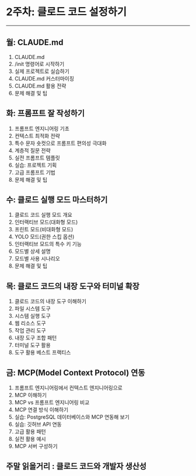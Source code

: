 # 2주차: 클로드  코드 설정하기  
--- 
## 월: CLAUDE.md  
1. CLAUDE.md  
2. /init 명령어로  시작하기  
3. 실제 프로젝트로  실습하기  
4. CLAUDE.md 커스터마이징  
5. CLAUDE.md 활용 전략 
6. 문제 해결 및 팁 
 
## 화: 프롬프트  잘 작성하기  
1. 프롬프트  엔지니어링  기초 
2. 컨텍스트  최적화  전략 
3. 특수 문자 숏컷으로  프롬프트  편의성  극대화  
4. 계층적  질문 전략 
5. 실전 프롬프트  템플릿  
6. 실습: 프로젝트  기획 
7. 고급 프롬프트  기법 
8. 문제 해결 및 팁 

## 수: 클로드  실행 모드 마스터하기  
1. 클로드  코드 실행 모드 개요 
2. 인터랙티브  모드(대화형  모드) 
3. 프린트  모드(비대화형  모드) 
4. YOLO 모드(권한 스킵 옵션) 
5. 인터랙티브  모드의  특수 키 기능 
6. 모드별  상세 설명 
7. 모드별  사용 시나리오  
8. 문제 해결 및 팁 
 
## 목: 클로드  코드의  내장 도구와  터미널  확장 
1. 클로드  코드의  내장 도구 이해하기  
2. 파일 시스템  도구 
3. 시스템  실행 도구 
4. 웹 리소스  도구 
5. 작업 관리 도구 
6. 내장 도구 조합 패턴 
7. 터미널  도구 활용 
8. 도구 활용 베스트  프랙티스  
 
## 금: MCP(Model Context Protocol) 연동 
1. 프롬프트  엔지니어링에서  컨텍스트  엔지니어링으로  
2. MCP 이해하기  
3. MCP vs 프롬프트  엔지니어링  비교 
4. MCP 연결 방식 이해하기  
5. 실습: PostgreSQL 데이터베이스와  MCP 연동해  보기 
6. 실습: 깃허브  API 연동 
7. 고급 활용 패턴 
8. 실전 활용 예시 
9. MCP 서버 구성하기  
 
## 주말 읽을거리 : 클로드  코드와  개발자  생산성 

